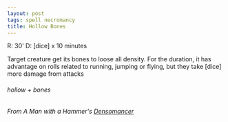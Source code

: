 ```yaml
---
layout: post
tags: spell necromancy
title: Hollow Bones
---
```

R: 30'  D:  [dice] x 10 minutes

Target creature get its bones to loose all density. For the duration, it has advantage on rolls related to running, jumping or flying, but they take [dice] more damage from attacks 
 
###### hollow + bones
###### From A Man with a Hammer's [Densomancer](https://themanwithahammer.blogspot.com/2019/12/glog-wizard-densomancer.html)
